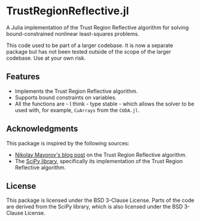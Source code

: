 # TrustRegionReflective.jl

A Julia implementation of the Trust Region Reflective algorithm for solving bound-constrained nonlinear least-squares problems. 

This code used to be part of a larger codebase. It is now a separate package but has not been tested outside of the scope of the larger codebase. Use at your own risk.

## Features
- Implements the Trust Region Reflective algorithm.
- Supports bound constraints on variables.
- All the functions are - I think - type stable - which allows the solver to be used with, for example, `CuArrays` from the `CUDA.jl`.

## Acknowledgments
This package is inspired by the following sources:
- [Nikolay Mayorov's blog post](https://nmayorov.wordpress.com/2015/06/19/trust-region-reflective-algorithm/) on the Trust Region Reflective algorithm.
- The [SciPy library](https://github.com/scipy/scipy), specifically its implementation of the Trust Region Reflective algorithm.

## License
This package is licensed under the BSD 3-Clause License. Parts of the code are derived from the SciPy library, which is also licensed under the BSD 3-Clause License.